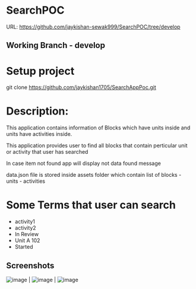 # SearchPOC
URL: https://github.com/jaykishan-sewak999/SearchPOC/tree/develop

## Working Branch - develop

# Setup project 
git clone https://github.com/jaykishan1705/SearchAppPoc.git

# Description: 
This application contains information of Blocks which have units inside and units have 
activities inside.

This application provides user to find all blocks that contain perticular unit or activity that user
has searched   

In case item not found app will display not data found message

data.json file is stored inside assets folder which contain list of blocks - units - activities 

# Some Terms that user can search
 * activity1
 * activity2
 * In Review 
 * Unit A 102
 * Started

## Screenshots

![image](https://drive.google.com/file/d/1Jl7gySlrN9OUtW0v8FTDHUJ67ffZSyea/view?usp=sharing) | 
![image](https://drive.google.com/file/d/1CxBZHmEokKzhe3qOSoMY79FYdph2NjKV/view?usp=sharing) | 
![image](https://drive.google.com/file/d/1Jl7gySlrN9OUtW0v8FTDHUJ67ffZSyea/view?usp=sharing)

